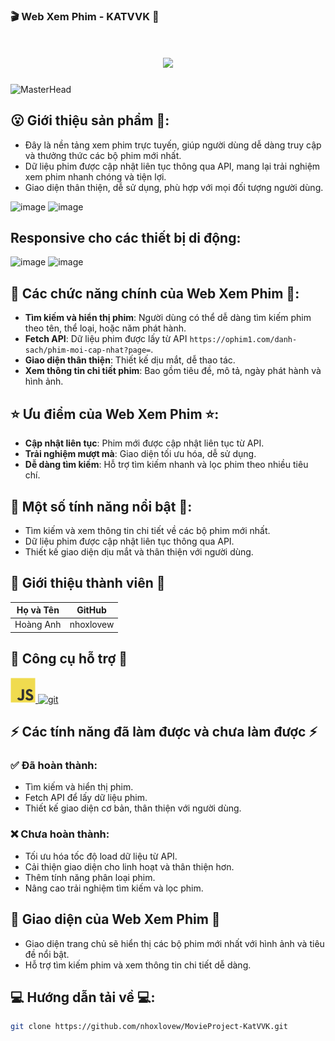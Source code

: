 ### 🎬 Web Xem Phim - KATVVK 📖
<h1 align="center">
    <img src="https://readme-typing-svg.herokuapp.com/?font=Righteous&size=35&center=true&vCenter=true&width=500&height=70&duration=4000&lines=Xin+Chào+Mọi+Người!+👋;📘+Đến+Với+Web+Xem+Phim+!+📖"/>
</h1>

![MasterHead](https://firebasestorage.googleapis.com/v0/b/flexi-coding.appspot.com/o/dempgi7-520f8d5f-63d4-4453-8822-dbc149ae27f8.gif?alt=media&token=91c0c7b2-93c3-4029-b011-1a8703c5730d)

## 😮 Giới thiệu sản phẩm 🐠:

- Đây là nền tảng xem phim trực tuyến, giúp người dùng dễ dàng truy cập và thưởng thức các bộ phim mới nhất.
- Dữ liệu phim được cập nhật liên tục thông qua API, mang lại trải nghiệm xem phim nhanh chóng và tiện lợi.
- Giao diện thân thiện, dễ sử dụng, phù hợp với mọi đối tượng người dùng.

![image](https://github.com/user-attachments/assets/e90cbbb3-44b1-41af-a992-8cf05422d661) ![image](https://github.com/user-attachments/assets/a9d97fbd-f769-4ddf-85d7-76e99dfa9dc2) 
## Responsive cho các thiết bị di động:
![image](https://github.com/user-attachments/assets/c6d6c1fc-6417-4623-9cdd-0772600a199c) ![image](https://github.com/user-attachments/assets/cf7c989f-6a38-4da8-b90e-1e1d5490539e)



## 🤖 Các chức năng chính của Web Xem Phim 🤖:
- **Tìm kiếm và hiển thị phim**: Người dùng có thể dễ dàng tìm kiếm phim theo tên, thể loại, hoặc năm phát hành.
- **Fetch API**: Dữ liệu phim được lấy từ API `https://ophim1.com/danh-sach/phim-moi-cap-nhat?page=`.
- **Giao diện thân thiện**: Thiết kế dịu mắt, dễ thao tác.
- **Xem thông tin chi tiết phim**: Bao gồm tiêu đề, mô tả, ngày phát hành và hình ảnh.

## ⭐ Ưu điểm của Web Xem Phim ⭐:
- **Cập nhật liên tục**: Phim mới được cập nhật liên tục từ API.
- **Trải nghiệm mượt mà**: Giao diện tối ưu hóa, dễ sử dụng.
- **Dễ dàng tìm kiếm**: Hỗ trợ tìm kiếm nhanh và lọc phim theo nhiều tiêu chí.

## 🔻 Một số tính năng nổi bật 🔻:
- Tìm kiếm và xem thông tin chi tiết về các bộ phim mới nhất.
- Dữ liệu phim được cập nhật liên tục thông qua API.
- Thiết kế giao diện dịu mắt và thân thiện với người dùng.

## 🧔 Giới thiệu thành viên 🧔
| Họ và Tên        | GitHub |
| ---------------- | ------------ |
| Hoàng Anh        | nhoxlovew |

## 🔧 Công cụ hỗ trợ 🔨
<p align="left">
    <a href="https://developer.mozilla.org/en-US/docs/Web/JavaScript" target="_blank" rel="noreferrer"> <img src="https://raw.githubusercontent.com/devicons/devicon/master/icons/javascript/javascript-original.svg" alt="javascript" width="40" height="40"/> </a>
    <a href="https://git-scm.com/" target="_blank" rel="noreferrer"> <img src="https://www.vectorlogo.zone/logos/git-scm/git-scm-icon.svg" alt="git" width="40" height="40"/> </a>
</p>

## ⚡ Các tính năng đã làm được và chưa làm được ⚡
### ✅ Đã hoàn thành:
- Tìm kiếm và hiển thị phim.
- Fetch API để lấy dữ liệu phim.
- Thiết kế giao diện cơ bản, thân thiện với người dùng.

### ❌ Chưa hoàn thành:
- Tối ưu hóa tốc độ load dữ liệu từ API.
- Cải thiện giao diện cho linh hoạt và thân thiện hơn.
- Thêm tính năng phân loại phim.
- Nâng cao trải nghiệm tìm kiếm và lọc phim.

## 🏡 Giao diện của Web Xem Phim 📗
- Giao diện trang chủ sẽ hiển thị các bộ phim mới nhất với hình ảnh và tiêu đề nổi bật.
- Hỗ trợ tìm kiếm phim và xem thông tin chi tiết dễ dàng.

## 💻 Hướng dẫn tải về 💻:
```bash
git clone https://github.com/nhoxlovew/MovieProject-KatVVK.git
```

